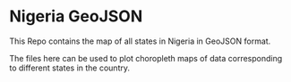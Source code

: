 # Nigeria GeoJSON
This Repo contains the map of all states in Nigeria in GeoJSON format.

The files here can be used to plot choropleth maps of data corresponding to different states in the country.
